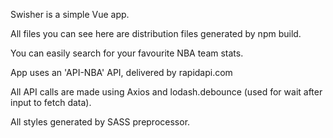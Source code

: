 Swisher is a simple Vue app.

All files you can see here are distribution files generated by npm build.

You can easily search for your favourite NBA team stats.

App uses an 'API-NBA' API, delivered by rapidapi.com

All API calls are made using Axios and lodash.debounce (used for wait after input to fetch data).

All styles generated by SASS preprocessor.
